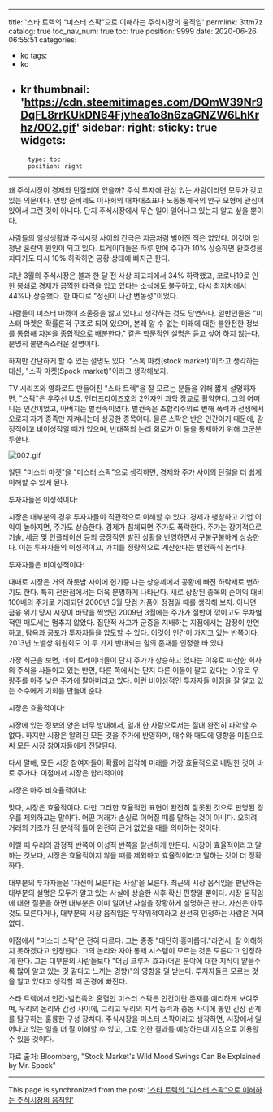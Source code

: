 
---
title: '스타 트렉의 “미스터 스팍”으로 이해하는 주식시장의 움직임'
permlink: 3ttm7z
catalog: true
toc_nav_num: true
toc: true
position: 9999
date: 2020-06-26 06:55:51
categories:
- ko
tags:
- ko
- kr
thumbnail: 'https://cdn.steemitimages.com/DQmW39Nr9DqFL8rrKUkDN64Fjyhea1o8n6zaGNZW6LhKrhz/002.gif'
sidebar:
    right:
        sticky: true
widgets:
    -
        type: toc
        position: right
---


왜 주식시장이 경제와 단절되어 있을까? 주식 투자에 관심 있는 사람이라면 모두가 갖고 있는 의문이다. 연방 준비제도 이사회의 대차대조표나 노동통계국의 안구 모형에 관심이 있어서 그런 것이 아니다. 단지 주식시장에서 무슨 일이 일어나고 있는지 알고 싶을 뿐이다.

 

사람들의 일상생활과 주식시장 사이의 간극은 지금처럼 벌어진 적은 없었다. 이것이 엄청난 혼란의 원인이 되고 있다. 트레이더들은 하루 만에 주가가 10% 상승하면 환호성을 치다가도 다시 10% 하락하면 공황 상태에 빠지곤 한다. 

 

지난 3월의 주식시장은 불과 한 달 전 사상 최고치에서 34% 하락했고, 코로나19로 인한 봉쇄로 경제가 끔찍한 타격을 입고 있다는 소식에도 불구하고, 다시 최저치에서 44%나 상승했다. 한 마디로 "정신이 나간 변동성"이었다.

 

사람들이 미스터 마켓이 조울증을 앓고 있다고 생각하는 것도 당연하다. 일반인들은 "미스터 마켓은 확률론적 구조로 되어 있으며, 본래 알 수 없는 미래에 대한 불완전한 정보를 통합해 자본을 종합적으로 배분한다." 같은 학문적인 설명은 듣고 싶어 하지 않는다. 분명히 불만족스러운 설명이다.

 

하지만 간단하게 할 수 있는 설명도 있다. "스톡 마켓(stock market)'이라고 생각하는 대신, "스팍 마켓(Spock market)"이라고 생각해보자. 

 

TV 시리즈와 영화로도 만들어진 "스타 트렉"을 잘 모르는 분들을 위해 짧게 설명하자면, "스팍"은 우주선 U.S. 엔터프라이즈호의 2인자인 과학 장교로 활약한다. 그의 어머니는 인간이었고, 아버지는 벌컨족이었다. 벌컨족은 초합리주의로 변해 폭력과 전쟁에서 오로지 자기 종족만 지켜내는데 성공한 종목이다. 물론 스팍은 반은 인간이기 때문에, 감정적이고 비이성적일 때가 있으며, 반대쪽의 논리 회로가 이 둘을 통제하기 위해 고군분투한다.

 
![002.gif](https://cdn.steemitimages.com/DQmW39Nr9DqFL8rrKUkDN64Fjyhea1o8n6zaGNZW6LhKrhz/002.gif)


일단 "미스터 마켓"을 "미스터 스팍"으로 생각하면, 경제와 주가 사이의 단절을 더 쉽게 이해할 수 있게 된다. 

 

투자자들은 이성적이다: 

 

시장은 대부분의 경우 투자자들이 직관적으로 이해할 수 있다. 경제가 팽창하고 기업 이익이 높아지면, 주가도 상승한다. 경제가 침체되면 주가도 폭락한다. 주가는 장기적으로 기술, 세금 및 인플레이션 등의 긍정적인 발전 상황을 반영하면서 구불구불하게 상승한다. 이는 투자자들의 이성적이고, 가치를 정량적으로 계산한다는 벌컨족식 논리다.

 

투자자들은 비이성적이다: 

 

때때로 시장은 거의 하룻밤 사이에 현기증 나는 상승세에서 공황에 빠진 하락세로 변하기도 한다. 특히 전환점에서는 더욱 분명하게 나타난다. 새로 상장된 종목의 순이익 대비 100배의 주가로 거래되던 2000년 3월 닷컴 거품이 정점일 때를 생각해 보자. 아니면 금융 위기 당시 시장이 바닥을 찍었던 2009년 3월에는 주가가 절반이 깎이고도 무차별적인 매도세는 멈추지 않았다. 집단적 사고가 군중을 지배하는 지점에서는 감정이 만연하고, 탐욕과 공포가 투자자들을 압도할 수 있다. 이것이 인간이 가지고 있는 반쪽이다. 2013년 노벨상 위원회도 이 두 가지 반대되는 힘의 존재를 인정한 바 있다.

 

가장 최근을 보면, 데이 트레이더들이 단지 주가가 상승하고 있다는 이유로 파산한 회사의 주식을 사들이고 있는 반면, 다른 쪽에서는 단지 다른 이들이 팔고 있다는 이유로 우량주를 아주 낮은 주가에 팔아버리고 있다. 이런 비이성적인 투자자들 이점을 잘 알고 있는 소수에게 기회를 만들어 준다.

 

시장은 효율적이다:

 

시장에 있는 정보의 양은 너무 방대해서, 일개 한 사람으로서는 절대 완전히 파악할 수 없다. 하지만 시장은 알려진 모든 것을 주가에 반영하며, 매수와 매도에 영향을 미침으로써 모든 시장 참여자들에게 전달된다.

 

다시 말해, 모든 시장 참여자들이 확률에 입각해 미래를 가장 효율적으로 베팅한 것이 바로 주가다. 이점에서 시장은 합리적이야.

 

시장은 아주 비효율적이다: 

 

맞다, 시장은 효율적이다. 다만 그러한 효율적인 표현이 완전히 잘못된 것으로 판명된 경우를 제외하고는 말이다. 어떤 거래가 손실로 이어질 때를 말하는 것이 아니다. 오히려 거래의 기초가 된 분석적 틀이 완전히 근거 없었을 때를 의미하는 것이다.

 

이럴 때 우리의 감정적 반쪽이 이성적 반쪽을 탈선하게 만든다. 시장이 효율적이라고 말하는 것보다, 시장은 효율적이지 않을 때를 제외하고 효율적이라고 말하는 것이 더 정확하다.

 

대부분의 투자자들은 '자신이 모른다는 사실'을 모른다. 최근의 시장 움직임을 판단하는 대부분의 설명은 모두가 알고 있는 사실에 상술한 사후 확신 편향일 뿐이다. 시장 움직임에 대한 질문을 하면 대부분은 이미 일어난 사실을 장황하게 설명하곤 한다. 자신은 아무것도 모른다거나, 대부분의 시장 움직임은 무작위적이라고 선선히 인정하는 사람은 거의 없다.

 

이점에서 "미스터 스팍"은 전혀 다르다. 그는 종종 "대단히 흥미롭다."라면서, 잘 이해하지 못하겠다고 인정한다. 그의 논리와 자아 통제 시스템이 모르는 것은 모른다고 인정하게 한다. 그는 대부분의 사람들보다 "더닝 크루거 효과(어떤 분야에 대한 지식이 얕을수록 많이 알고 있는 것 같다고 느끼는 경향)"의 영향을 덜 받는다. 투자자들은 모르는 것을 알고 있다고 생각할 때 곤경에 빠진다.

 

스타 트렉에서 인간-벌컨족의 혼혈인 미스터 스팍은 인간이란 존재를 예리하게 보여주며, 우리의 논리와 감정 사이에, 그리고 우리의 지적 능력과 충동 사이에 놓인 긴장 관계를 탐구하는 훌륭한 구성 장치다. 주식시장을 미스터 스팍이라고 생각하면, 시장에서 일어나고 있는 일을 더 잘 이해할 수 있고, 그로 인한 결과를 예상하는데 지침으로 이용할 수 있을 것이다. 

 

자료 출처: Bloomberg, "Stock Market's Wild Mood Swings Can Be Explained by Mr. Spock"

- - -

This page is synchronized from the post: ['스타 트렉의 “미스터 스팍”으로 이해하는 주식시장의 움직임'](https://steemit.com/@pius.pius/3ttm7z)
